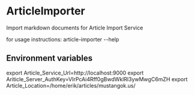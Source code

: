 # ArticleImporter
Import markdown documents for Article Import Service

for usage instructions: article-importer --help

## Environment variables
export Article_Service_Url=http://localhost:9000
export Ariticle_Server_AuthKey=VIrPcAi4Rff0gBwdWklRl3ywMwgC6mZH
export Article_Location=/home/erik/articles/mustangok.us/